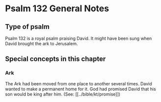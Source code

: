 # Psalm 132 General Notes
## Type of psalm

Psalm 132 is a royal psalm praising David. It might have been sung when David brought the ark to Jerusalem.

## Special concepts in this chapter

### Ark
The Ark had been moved from one place to another several times. David wanted to make a permanent home for it. God had promised David that his son would be king after him. (See: [[../bible/kt/promise]])